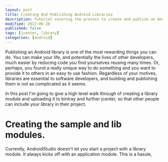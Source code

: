 ```yaml
---
layout: post
title: Creating And Publishing Android Libraries
description: Tutorial covering the process to create and publish an Android library to JCenter.
modified: 2017-06-20
published: false
tags: [jcenter, library]
categories: [android]
---
```


Publishing an Android library is one of the most rewarding things you can do. You can make your life, and potentially the lives of other developers, much easier by reducing code you find yourselves reusing many times. Or, perhaps, you found a really unique way to do something and you want to provide it to others in an easy to use fashion. Regardless of your motives, libraries are essential to software developers, and building and publishing them is not as complicated as it seems.

In this post I'm going to give a high level walk through of creating a library module and uploading it to bintray and further jcenter, so that other people can include your library in their project.

<!--more-->

# Creating the sample and lib modules.

Currently, AndroidStudio doesn't let you start a project with a library module. It always kicks off with an application module. This is a hassle, 